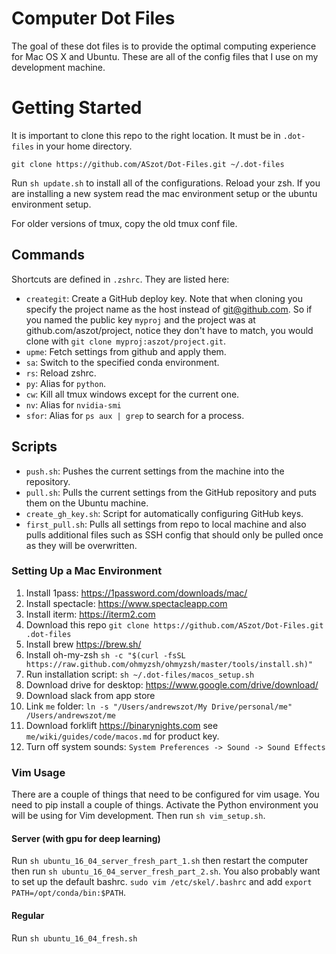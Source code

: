 # Computer Dot Files
The goal of these dot files is to provide the optimal computing experience for Mac OS X and Ubuntu. 
These are all of the config files that I use on my development machine. 

# Getting Started
It is important to clone this repo to the right location. It must be in
`.dot-files` in your home directory. 

```
git clone https://github.com/ASzot/Dot-Files.git ~/.dot-files
```

Run `sh update.sh` to install all of the configurations. Reload your zsh. If you are installing a new system read the mac environment setup or the ubuntu environment setup.

For older versions of tmux, copy the old tmux conf file. 

## Commands
Shortcuts are defined in `.zshrc`. They are listed here: 
* `creategit`: Create a GitHub deploy key. Note that when cloning you specify
  the project name as the host instead of git@github.com. So if you named the
  public key `myproj` and the project was at github.com/aszot/project, notice
  they don't have to match, you would clone with `git clone myproj:aszot/project.git`.
* `upme`: Fetch settings from github and apply them. 
* `sa`: Switch to the specified conda environment. 
* `rs`: Reload zshrc.
* `py`: Alias for `python`. 
* `cw`: Kill all tmux windows except for the current one. 
* `nv`: Alias for `nvidia-smi`
* `sfor`: Alias for `ps aux | grep` to search for a process. 

## Scripts
* `push.sh`: Pushes the current settings from the machine into the repository.
* `pull.sh`: Pulls the current settings from the GitHub repository and puts them on the Ubuntu machine.
* `create_gh_key.sh`: Script for automatically configuring GitHub keys. 
* `first_pull.sh`: Pulls all settings from repo to local machine and also pulls
  additional files such as SSH config that should only be pulled once as they
  will be overwritten. 


### Setting Up a Mac Environment
1. Install 1pass: https://1password.com/downloads/mac/
2. Install spectacle: https://www.spectacleapp.com
3. Install iterm: https://iterm2.com
4. Download this repo `git clone https://github.com/ASzot/Dot-Files.git .dot-files`
5. Install brew https://brew.sh/ 
6. Install oh-my-zsh `sh -c "$(curl -fsSL https://raw.github.com/ohmyzsh/ohmyzsh/master/tools/install.sh)"`
7. Run installation script: `sh ~/.dot-files/macos_setup.sh`
8. Download drive for desktop: https://www.google.com/drive/download/
9. Download slack from app store
10. Link `me` folder: `ln -s "/Users/andrewszot/My Drive/personal/me" /Users/andrewszot/me`
11. Download forklift https://binarynights.com see `me/wiki/guides/code/macos.md` for product key. 
12. Turn off system sounds: `System Preferences -> Sound -> Sound Effects`

### Vim Usage
There are a couple of things that need to be configured for vim usage. You need
to pip install a couple of things. Activate the Python environment you will be
using for Vim development. Then run `sh vim_setup.sh`.

#### Server (with gpu for deep learning)
Run `sh ubuntu_16_04_server_fresh_part_1.sh` then restart the computer then run `sh ubuntu_16_04_server_fresh_part_2.sh`. You also probably want to set up the default bashrc. `sudo vim /etc/skel/.bashrc` and add `export PATH=/opt/conda/bin:$PATH`.

#### Regular
Run `sh ubuntu_16_04_fresh.sh`
